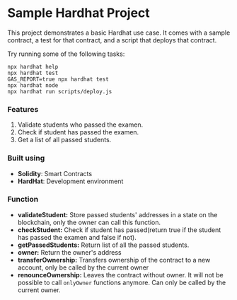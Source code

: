 # Sample Hardhat Project

This project demonstrates a basic Hardhat use case. It comes with a sample contract, a test for that contract, and a script that deploys that contract.

Try running some of the following tasks:

```shell
npx hardhat help
npx hardhat test
GAS_REPORT=true npx hardhat test
npx hardhat node
npx hardhat run scripts/deploy.js
```

### Features

1. Validate students who passed the examen.
2. Check if student has passed the examen.
3. Get a list of all passed students.

### Built using

- **Solidity**: Smart Contracts
- **HardHat**: Development environment

### Function
- **validateStudent:**
Store passed students' addresses in a state on the blockchain, only the owner can call this function.
- **checkStudent:**
Check if student has passed(return true if the student has passed the examen and false if not).
- **getPassedStudents:**
  Return list of all the passed students.
- **owner:**
  Return the owner's address
- **transferOwnership:**
  Transfers ownership of the contract to a new account, only be called by the current owner
- **renounceOwnership:**
  Leaves the contract without owner. It will not be possible to call `onlyOwner` functions anymore. Can only be called by the current owner.
